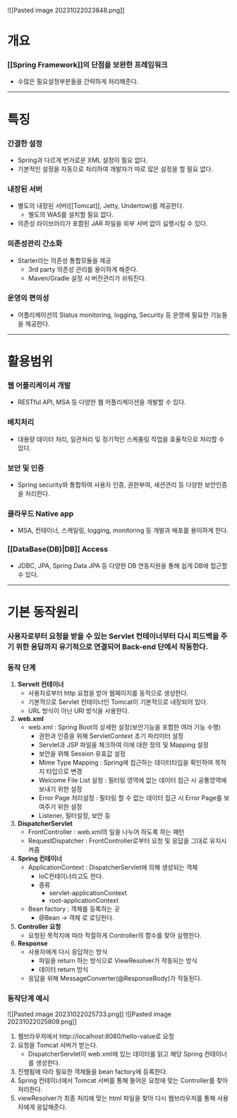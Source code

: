 ![[Pasted image 20231022023848.png]]
# 개요
### [[Spring Framework]]의 단점을 보완한 프레임워크
- 수많은 필요설정부분들을 간략하게 처리해준다.
---
# 특징
### 간결한 설정
- Spring과 다르게 번거로운 XML 설정이 필요 없다.
- 기본적인 설정을 자동으로 처리하여 개발자가 따로 많은 설정을 할 필요 없다.
### 내장된 서버
- 별도의 내장된 서버([[Tomcat]], Jetty, Undertow)를 제공한다.
	- 별도의 WAS를 설치할 필요 없다.
- 의존성 라이브러리가 포함된 JAR 파일을 외부 서버 없이 싫행시킬 수 있다.
### 의존성관리 간소화
- Starter라는 의존성 통합모듈을 제공
	- 3rd party 의존성 관리를 용이하게 해준다.
	- Maven/Gradle 설정 시 버전관리가 쉬워진다.
### 운영의 편의성
- 어플리케이션의 Status monitoring, logging, Security 등 운영에 필요한 기능들을 제공한다.
---
# 활용범위
### 웹 어플리케이셔 개발
- RESTful API, MSA 등 다양한 웹 어플리케이션을 개발할 수 있다.
### 배치처리
- 대용량 데이터 처리, 일관처리 및 정기적인 스케줄링 작업을 효율적으로 처리할 수 있다.
### 보안 및 인증
- Spring security와 통합하여 사용자 인증, 권한부여, 세션관리 등 다양한 보안인증을 처리한다.
### 클라우드 Native app
- MSA, 컨테이너, 스케일링, logging, monitoring 등 개발과 배포를 용이하게 한다.
### [[DataBase(DB)|DB]] Access
- JDBC, JPA, Spring Data JPA 등 다양한 DB 연동지원을 통해 쉽게 DB에 접근할 수 있다.
---
# 기본 동작원리
### 사용자로부터 요청을 받을 수 있는 Servlet 컨테이너부터 다시 피드백을 주기 위한 응답까지 유기적으로 연결되어 Back-end 단에서 작동한다.
### 동작 단계
1. **Servelt 컨테이너**
	- 사용자로부터 http 요청을 받아 웹페이지를 동적으로 생성한다.
	- 기본적으로 Servlet 컨테이너인 Tomcat이 기본적으로 내장되어 있다.
	- URL 방식이 아닌 URI 방식을 사용한다.
2. **web.xml**
	- web.xml : Spring Boot의 상세한 설정(보안기능을 포함한 여러 기능 수행)
		- 권한과 인증을 위해 ServletContext 초기 파리미터 설정
		- Servlet과 JSP 파일을 체크하여 이에 대한 정의 및 Mapping 설정
		- 보안을 위해 Session 유효값 설정
		- Mime Type Mapping : Spring에 접근하는 데이터타입을 확인하여 목적지 타입으로 변경
		- Welcome File List 설정 : 필터링 영역에 없는 데이터 접근 시 공통영역에 보내기 위한 설정
		- Error Page 처리설정 : 필터링 할 수 없는 데이터 접근 시 Error Page를 보여주기 위한 설정
		- Listener, 필터설정, 보안 등
3. **DispatcherServlet**
	- FrontController : web.xml의 일을 나누어 하도록 하는 패턴
	- RequestDispatcher : FrontController로부터 요청 및 응답을 그대로 유지시켜줌
4. **Spring 컨테이너**
	- ApplicationContext : DispatcherServlet에 의해 생성되는 객체
		- IoC컨테이너라고도 한다.
		- 종류
			- servlet-applicationContext
			- root-applicationContext
	- Bean factory : 객체를 등록하는 곳
		- @Bean -> 객체 로 로딩한다.
5. **Controller 요청**
	- 요청된 목적지에 따라 적절하게 Controller의 함수를 찾아 실행한다.
6. **Response**
	- 사용자에게 다시 응답하는 방식
		- 파일을 return 하는 방식으로 ViewResolver가 작동되는 방식
		- 데이터 return 방식
	- 응답을 위해 MessageConverter(@ResponseBody)가 작동된다.
### 동작단계 예시
![[Pasted image 20231022025733.png]]
![[Pasted image 20231022025809.png]]
1. 웹브라우저에서 http://localhost:8080/hello-value로 요청
2. 요청을 Tomcat 서버가 받는다.
	- DispatcherServlet이 web.xml에 있는 데이터를 읽고 해당 Spring 컨테이너를 생성한다.
3. 진행됨에 따라 필요한 객체들을 bean factory에 등록한다.
4. Spring 컨테이너에서 Tomcat 서버를 통해 들어온 요청에 맞는 Controller를 찾아 처리한다.
5. viewResolver가 최종 처리에 맞는 html 파일을 찾아 다시 웹브라우저를 통해 사용자에게 응답해준다.





